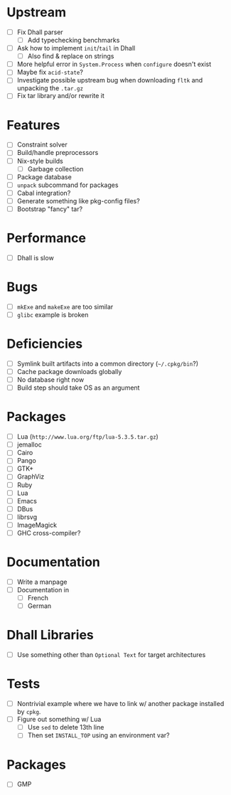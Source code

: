 # Upstream
- [ ] Fix Dhall parser
  - [ ] Add typechecking benchmarks
- [ ] Ask how to implement `init`/`tail` in Dhall
  - [ ] Also find & replace on strings
- [ ] More helpful error in `System.Process` when `configure` doesn't exist
- [ ] Maybe fix `acid-state`?
- [ ] Investigate possible upstream bug when downloading `fltk` and unpacking
  the `.tar.gz`
- [ ] Fix tar library and/or rewrite it
# Features
- [ ] Constraint solver
- [ ] Build/handle preprocessors
- [ ] Nix-style builds
  - [ ] Garbage collection
- [ ] Package database
- [ ] `unpack` subcommand for packages
- [ ] Cabal integration?
- [ ] Generate something like pkg-config files?
- [ ] Bootstrap "fancy" tar?
# Performance
- [ ] Dhall is slow
# Bugs
- [ ] `mkExe` and `makeExe` are too similar
- [ ] `glibc` example is broken
# Deficiencies
- [ ] Symlink built artifacts into a common directory (`~/.cpkg/bin`?)
- [ ] Cache package downloads globally
- [ ] No database right now
- [ ] Build step should take OS as an argument
# Packages
- [ ] Lua (`http://www.lua.org/ftp/lua-5.3.5.tar.gz`)
- [ ] jemalloc
- [ ] Cairo
- [ ] Pango
- [ ] GTK+
- [ ] GraphViz
- [ ] Ruby
- [ ] Lua
- [ ] Emacs
- [ ] DBus
- [ ] librsvg
- [ ] ImageMagick
- [ ] GHC cross-compiler?
# Documentation
- [ ] Write a manpage
- [ ] Documentation in
  - [ ] French
  - [ ] German
# Dhall Libraries
- [ ] Use something other than `Optional Text` for target architectures
# Tests
- [ ] Nontrivial example where we have to link w/ another package installed by
  `cpkg`.
- [ ] Figure out something w/ Lua
  - [ ] Use `sed` to delete 13th line
  - [ ] Then set `INSTALL_TOP` using an environment var?
# Packages
- [ ] GMP
